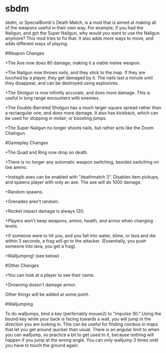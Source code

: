# sbdm

sbdm, or SpecialBomb's Death Match, is a mod that is aimed at making all of the weapons useful in their own way.
For example, if you had the Nailgun, and got the Super Nailgun, why would you want to use the Nailgun anymore?
This mod tries to fix that.
It also adds more ways to move, and adds different ways of playing.

#Weapon Changes

+The Axe now does 80 damage, making it a viable melee weapon.

+The Nailgun now throws nails, and they stick to the map. If they are touched by a player, they get damaged by it. The nails last a minute until they disappear, and can be destroyed using explosives.

+The Shotgun is now infinitly accurate, and does more damage. This is useful in long range encounters with enemies.

+The Double-Barreled Shotgun has a much larger square spread rather than a rectangular one, and does more damage. It also has kickback, which can be used for stopping in midair, or boosting jumps.

+The Super Nailgun no longer shoots nails, but rather acts like the Doom Chaingun.

#Gameplay Changes

+The Quad and Ring now drop on death.

+There is no longer any automatic weapon switching, besides switching on low ammo.

+Instagib axes can be enabled with "deathmatch 3". Disables item pickups, and spawns player with only an axe. The axe will do 1000 damage.

+Random spawns.

+Grenades aren't random.

+Rocket impact damage is always 120.

+Players won't keep weapons, ammo, health, and armor when changing levels.

+If someone were to hit you, and you fall into water, slime, or lava and die within 3 seconds, a frag will go to the attacker. (Essentially, you push someone into lava, you get a frag).

+Walljumping! (see below)

#Other Changes

+You can look at a player to see their name.

+Drowning doesn't damage armor.

Other things will be added at some point.

#Walljumping

To do walljumps, bind a key (perferrably mouse2) to "impulse 30." Using the bound key while your back is facing towards a wall, you will jump in the direction you are looking in. This can be useful for finding combos in maps that let you get around quicker than usual. There is an angular limit to when you can walljump, so practice a bit to get used to it, because nothing will happen if you jump at the wrong angle. You can only walljump 3 times until you have to touch the ground again.
